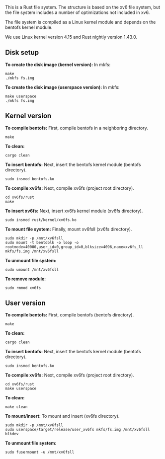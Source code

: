 This is a Rust file system. The structure is based on the xv6 file system,
but the file system includes a number of optimizations not included in xv6.

The file system is compiled as a Linux kernel module and depends on the
bentofs kernel module.

We use Linux kernel version 4.15 and Rust nightly version 1.43.0.

## Disk setup
**To create the disk image (kernel version):**
In mkfs:
```
make
./mkfs fs.img
```

**To create the disk image (userspace version):**
In mkfs:
```
make userspace
./mkfs fs.img
```

## Kernel version
**To compile bentofs:**
First, compile bentofs in a neighboring directory.
```
make
```

**To clean:**
```
cargo clean
```

**To insert bentofs:**
Next, insert the bentofs kernel module (bentofs directory).
```
sudo insmod bentofs.ko
```

**To compile xv6fs:**
Next, compile xv6fs (project root directory).
```
cd xv6fs/rust
make
```

**To insert xv6fs:**
Next, insert xv6fs kernel module (xv6fs directory).
```
sudo insmod rust/kernel/xv6fs.ko
```

**To mount file system:**
Finally, mount xv6fsll (xv6fs directory).
```
sudo mkdir -p /mnt/xv6fsll
sudo mount -t bentoblk -o loop -o rootmode=40000,user_id=0,group_id=0,blksize=4096,name=xv6fs_ll mkfs/fs.img /mnt/xv6fsll
```

**To unmount file system:**
```
sudo umount /mnt/xv6fsll
```

**To remove module:**
```
sudo rmmod xv6fs
```

## User version
**To compile bentofs:**
First, compile bentofs (bentofs directory).
```
make
```

**To clean:**
```
cargo clean
```

**To insert bentofs:**
Next, insert the bentofs kernel module (bentofs directory).
```
sudo insmod bentofs.ko
```

**To compile xv6fs:**
Next, compile xv6fs (project root directory).
```
cd xv6fs/rust
make userspace
```

**To clean:**
```
make clean
```

**To mount/insert:**
To mount and insert (xv6fs directory).
```
sudo mkdir -p /mnt/xv6fsll
sudo userspace/target/release/user_xv6fs mkfs/fs.img /mnt/xv6fsll blkdev
```

**To unmount file system:**
```
sudo fusermount -u /mnt/xv6fsll
```
